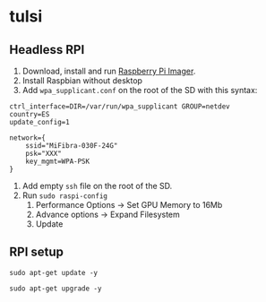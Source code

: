 # tulsi

## Headless RPI

1. Download, install and run [Raspberry Pi Imager](https://www.raspberrypi.org/downloads/).
1. Install Raspbian without desktop
1. Add `wpa_supplicant.conf` on the root of the SD with this syntax:
  ```
  ctrl_interface=DIR=/var/run/wpa_supplicant GROUP=netdev
  country=ES
  update_config=1

  network={
      ssid="MiFibra-030F-24G"
      psk="XXX"
      key_mgmt=WPA-PSK
  }
  ```
1. Add empty `ssh` file on the root of the SD.
1. Run `sudo raspi-config`
   1. Performance Options -> Set GPU Memory to 16Mb
   1. Advance options -> Expand Filesystem
   1. Update

## RPI setup

`sudo apt-get update -y`

`sudo apt-get upgrade -y`
